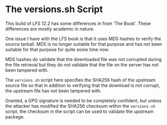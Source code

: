 The versions.sh Script
======================

This build of LFS 12.2 has some differences in from ‘The Book’. These
differences are mostly academic in nature.

One issue I have with the LFS book is that it uses MD5 hashes to verify the
source tarball. MD5 is no longer suitable for that purpose and has not been
suitable for that purpose for quite some time now.

MD5 hashes do validate that the downloaded file was not corrupted during the
file retrieval but they do not validate that the file on the server has not
been tampered with.

The `versions.sh` script here specifies the SHA256 hash of the upstream source
file so that in addition to verifying that the download is not corrupt, the
upstream file has not been tampered with.

Granted, a GPG signature is needed to be completely confident, but unless the
attacker has modified the SHA256 checksum within the `versions.sh` script, the
checksum in the script can be used to validate the upstream package.
